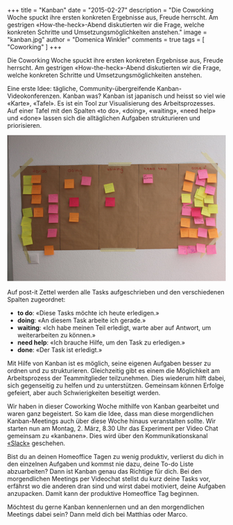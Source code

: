 +++
title = "Kanban"
date = "2015-02-27"
description = "Die Coworking Woche spuckt ihre ersten konkreten Ergebnisse aus, Freude herrscht. Am gestrigen «How-the-heck»-Abend diskutierten wir die Frage, welche konkreten Schritte und Umsetzungsmöglichkeiten anstehen."
image = "kanban.jpg"
author = "Domenica Winkler"
comments = true
tags = [ "Coworking" ]
+++

<div class="lead">
  Die Coworking Woche spuckt ihre ersten konkreten Ergebnisse aus, Freude herrscht. Am gestrigen «How-the-heck»-Abend diskutierten wir die Frage, welche konkreten Schritte und Umsetzungsmöglichkeiten anstehen.
</div>

Eine erste Idee: tägliche, Community-übergreifende Kanban-Videokonferenzen. Kanban was? Kanban ist japanisch und heisst so viel wie «Karte», «Tafel». Es ist ein Tool zur Visualisierung des Arbeitsprozesses. Auf einer Tafel mit den Spalten «to do», «doing», «waiting», «need help» und «done» lassen sich die alltäglichen Aufgaben strukturieren und priorisieren.

![Kanban](kanban.jpg)

Auf post-it Zettel werden alle Tasks aufgeschrieben und den verschiedenen Spalten zugeordnet:

* **to do**: «Diese Tasks möchte ich heute erledigen.»
* **doing**: «An diesem Task arbeite ich gerade.»
* **waiting**: «Ich habe meinen Teil erledigt, warte aber auf Antwort, um weiterarbeiten zu können.»
* **need help**: «Ich brauche Hilfe, um den Task zu erledigen.» 
* **done**: «Der Task ist erledigt.»

Mit Hilfe von Kanban ist es möglich, seine eigenen Aufgaben besser zu ordnen und zu strukturieren. Gleichzeitig gibt es einem die Möglichkeit am Arbeitsprozess der Teammitglieder teilzunehmen. Dies wiederum hilft dabei, sich gegenseitig zu helfen und zu unterstützen. Gemeinsam können Erfolge gefeiert, aber auch Schwierigkeiten beseitigt werden.

Wir haben in dieser Coworking Woche mithilfe von Kanban gearbeitet und waren ganz begeistert. So kam die Idee, dass man diese morgendlichen Kanban-Meetings auch über diese Woche hinaus veranstalten sollte. Wir starten nun am Montag, 2. März, 8.30 Uhr das Experiment per Video Chat gemeinsam zu «kanbanen». Dies wird über den Kommunikationskanal [«Slack»](/blog/slack/) geschehen. 

Bist du an deinen Homeoffice Tagen zu wenig produktiv, verlierst du dich in den einzelnen Aufgaben und kommst nie dazu, deine To-do Liste abzuarbeiten? Dann ist Kanban genau das Richtige für dich. Bei den morgendlichen Meetings per Videochat stellst du kurz deine Tasks vor, erfährst wo die anderen dran sind und wirst dabei motiviert, deine Aufgaben anzupacken. Damit kann der produktive Homeoffice Tag beginnen.

Möchtest du gerne Kanban kennenlernen und an den morgendlichen Meetings dabei sein? Dann meld dich bei Matthias oder Marco.